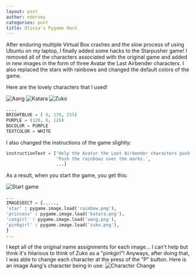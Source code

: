```yaml
---
layout: post
author: odorsey
categories: post
title: Olivia's Pygame Hack
---
```

After enduring multiple Virtual Box crashes and the slow process of using Ubuntu on my laptop, I finally added some hacks to the Starpusher game! I removed all of the characters associated with the original game and added in new images in the form of three Avatar the Last Airbender characters. I also replaced the stars with rainbows and changed the default colors of the game.

Here are the lovely characters that I used!

![Aang](http://img440.imageshack.us/img440/2030/m1v.png)
![Katara](http://img706.imageshack.us/img706/3999/u5j9.png)
![Zuko](http://img823.imageshack.us/img823/5390/mc2r.png)

```python
....
BRIGHTBLUE = ( 0, 170, 255)
PURPLE = (128, 0, 128)
BGCOLOR = PURPLE
TEXTCOLOR = WHITE
```

I also changed the instructions of the game slightly:
```python
instructionText = ['Help the Avatar the Last Airbender characters push rainbows and save the day!',
                   'Push the rainbows over the marks.',
                   ...]
``` 

As a result, when you start the game, you get this:

![Start game](http://img15.imageshack.us/img15/1852/ixyr.jpg)


```python
...
IMAGESDICT = {.....,
'star' : pygame.image.load('rainbow.png'),
'princess' : pygame.image.load('katara.png'),
'catgirl' : pygame.image.load('aang.png'),
'pinkgirl' : pygame.image.load('zuko.png'),
}
...
```

I kept all of the original name assignments for each image... I can't help but think it's hilarious to think of Zuko as a "pinkgirl"! Anyways, after doing that, I was able to change each character at the press of the "P" button. Here is an image Aang's character being in use: 
![Character Change](http://img577.imageshack.us/img577/5168/qhcc.jpg)



